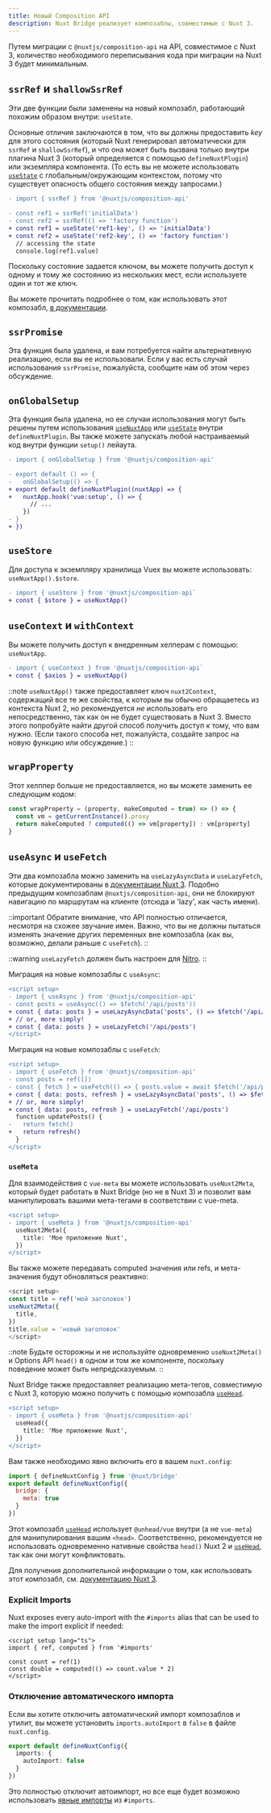 ```yaml
---
title: Новый Composition API
description: Nuxt Bridge реализует композаблы, совместимые с Nuxt 3.
---
```


Путем миграции с `@nuxtjs/composition-api` на API, совместимое с Nuxt 3, количество необходимого переписывания кода при миграции на Nuxt 3 будет минимальным.

## `ssrRef` и `shallowSsrRef`

Эти две функции были заменены на новый композабл, работающий похожим образом внутри: `useState`.

Основные отличия заключаются в том, что вы должны предоставить _key_ для этого состояния (который Nuxt генерировал автоматически для `ssrRef` и `shallowSsrRef`), и что она может быть вызвана только внутри плагина Nuxt 3 (который определяется с помощью `defineNuxtPlugin`) или экземпляра компонента. (То есть вы не можете использовать [`useState`](/docs/api/composables/use-state) с глобальным/окружающим контекстом, потому что существует опасность общего состояния между запросами.)

```diff
- import { ssrRef } from '@nuxtjs/composition-api'

- const ref1 = ssrRef('initialData')
- const ref2 = ssrRef(() => 'factory function')
+ const ref1 = useState('ref1-key', () => 'initialData')
+ const ref2 = useState('ref2-key', () => 'factory function')
  // accessing the state
  console.log(ref1.value)
```

Поскольку состояние задается ключом, вы можете получить доступ к одному и тому же состоянию из нескольких мест, если используете один и тот же ключ.

Вы можете прочитать подробнее о том, как использовать этот композабл, [в документации](/docs/api/composables/use-state).

## `ssrPromise`

Эта функция была удалена, и вам потребуется найти альтернативную реализацию, если вы ее использовали. Если у вас есть случай использования `ssrPromise`, пожалуйста, сообщите нам об этом через обсуждение.

## `onGlobalSetup`

Эта функция была удалена, но ее случаи использования могут быть решены путем использования [`useNuxtApp`](/docs/api/composables/use-nuxt-app) или [`useState`](/docs/api/composables/use-state) внутри `defineNuxtPlugin`. Вы также можете запускать любой настраиваемый код внутри функции `setup()` лейаута.

```diff
- import { onGlobalSetup } from '@nuxtjs/composition-api'

- export default () => {
-   onGlobalSetup(() => {
+ export default defineNuxtPlugin((nuxtApp) => {
+   nuxtApp.hook('vue:setup', () => {
      // ...
    })
- }
+ })
```

## `useStore`

Для доступа к экземпляру хранилища Vuex вы можете использовать: `useNuxtApp().$store`.

```diff
- import { useStore } from '@nuxtjs/composition-api`
+ const { $store } = useNuxtApp()
```

## `useContext` и `withContext`

Вы можете получить доступ к внедренным хелперам с помощью: `useNuxtApp`.

```diff
- import { useContext } from '@nuxtjs/composition-api`
+ const { $axios } = useNuxtApp()
```

::note
`useNuxtApp()` также предоставляет ключ `nuxt2Context`, содержащий все те же свойства, к которым вы обычно обращаетесь из контекста Nuxt 2, но рекомендуется _не_ использовать его непосредственно, так как он не будет существовать в Nuxt 3. Вместо этого попробуйте найти другой способ получить доступ к тому, что вам нужно. (Если такого способа нет, пожалуйста, создайте запрос на новую функцию или обсуждение.)
::

## `wrapProperty`

Этот хелппер больше не предоставляется, но вы можете заменить ее следующим кодом:

```js
const wrapProperty = (property, makeComputed = true) => () => {
  const vm = getCurrentInstance().proxy
  return makeComputed ? computed(() => vm[property]) : vm[property]
}
```

## `useAsync` и `useFetch`

Эти два композабла можно заменить на `useLazyAsyncData` и `useLazyFetch`, которые документированы в [документации Nuxt 3](/docs/getting-started/data-fetching). Подобно предыдущим композаблам `@nuxtjs/composition-api`, они не блокируют навигацию по маршрутам на клиенте (отсюда и 'lazy', как часть имени).

::important
Обратите внимание, что API полностью отличается, несмотря на схожее звучание имен. Важно, что вы не должны пытаться изменять значение других переменных вне композабла (как вы, возможно, делали раньше с `useFetch`).
::

::warning
`useLazyFetch` должен быть настроен для [Nitro](/docs/bridge/nitro).
::

Миграция на новые композаблы с `useAsync`:

```diff
<script setup>
- import { useAsync } from '@nuxtjs/composition-api'
- const posts = useAsync(() => $fetch('/api/posts'))
+ const { data: posts } = useLazyAsyncData('posts', () => $fetch('/api/posts'))
+ // or, more simply!
+ const { data: posts } = useLazyFetch('/api/posts')
</script>
```

Миграция на новые композаблы с `useFetch`:

```diff
<script setup>
- import { useFetch } from '@nuxtjs/composition-api'
- const posts = ref([])
- const { fetch } = useFetch(() => { posts.value = await $fetch('/api/posts') })
+ const { data: posts, refresh } = useLazyAsyncData('posts', () => $fetch('/api/posts'))
+ // or, more simply!
+ const { data: posts, refresh } = useLazyFetch('/api/posts')
  function updatePosts() {
-   return fetch()
+   return refresh()
  }
</script>
```

### `useMeta`

Для взаимодействия с `vue-meta` вы можете использовать `useNuxt2Meta`, который будет работать в Nuxt Bridge (но не в Nuxt 3) и позволит вам манипулировать вашими мета-тегами в соответствии с vue-meta.

```diff
<script setup>
- import { useMeta } from '@nuxtjs/composition-api'
  useNuxt2Meta({
    title: 'Мое приложение Nuxt',
  })
</script>
```

Вы также можете передавать computed значения или refs, и мета-значения будут обновляться реактивно:

```ts
<script setup>
const title = ref('мой заголовок')
useNuxt2Meta({
  title,
})
title.value = 'новый заголовок'
</script>
```

::note
Будьте осторожны и не используйте одновременно `useNuxt2Meta()` и Options API `head()` в одном и том же компоненте, поскольку поведение может быть непредсказуемым.
::

Nuxt Bridge также предоставляет реализацию мета-тегов, совместимую с Nuxt 3, которую можно получить с помощью композабла [`useHead`](/docs/api/composables/use-head).

```diff
<script setup>
- import { useMeta } from '@nuxtjs/composition-api'
  useHead({
    title: 'Мое приложение Nuxt',
  })
</script>
```

Вам также необходимо явно включить его в вашем `nuxt.config`:

```js
import { defineNuxtConfig } from '@nuxt/bridge'
export default defineNuxtConfig({
  bridge: {
    meta: true
  }
})
```

Этот композабл [`useHead`](/docs/api/composables/use-head) использует `@unhead/vue` внутри (а не `vue-meta`) для манипулирования вашим `<head>`. Соответственно, рекомендуется не использовать одновременно нативные свойства `head()` Nuxt 2 и [`useHead`](/docs/api/composables/use-head), так как они могут конфликтовать.

Для получения дополнительной информации о том, как использовать этот композабл, см. [документацию Nuxt 3](/docs/getting-started/seo-meta).

### Explicit Imports

Nuxt exposes every auto-import with the `#imports` alias that can be used to make the import explicit if needed:

```vue
<script setup lang="ts">
import { ref, computed } from '#imports'

const count = ref(1)
const double = computed(() => count.value * 2)
</script>
```

### Отключение автоматического импорта

Если вы хотите отключить автоматический импорт композаблов и утилит, вы можете установить `imports.autoImport` в `false` в файле `nuxt.config`.

```ts [nuxt.config.ts]
export default defineNuxtConfig({
  imports: {
    autoImport: false
  }
})
```

Это полностью отключит автоимпорт, но все еще будет возможно использовать [явные импорты](#explicit-imports) из `#imports`.
